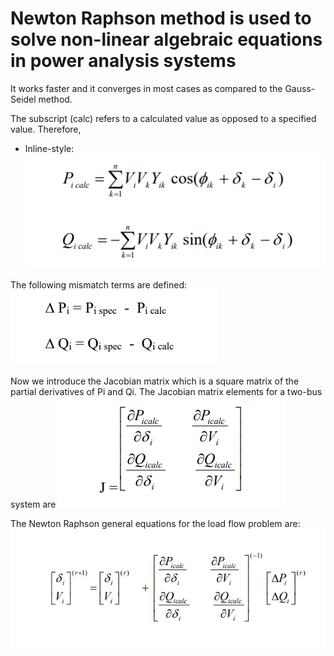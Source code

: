 # Newton Raphson method is used to solve non-linear algebraic equations in power analysis systems
It works faster and it converges in most cases as compared to the Gauss-Seidel method.

The subscript (calc) refers to a calculated value as opposed to a specified value. Therefore,  
+ Inline-style:
![alt text](https://github.com/shankar-shiv/Power-System-Analysis/blob/master/load%20flow%20analysis/newton%20raphson/images/PI(calc)QI(calc).PNG "Pi[calc] Qi[calc]")

The following mismatch terms are defined:
![alt text](https://github.com/shankar-shiv/Power-System-Analysis/blob/master/load%20flow%20analysis/newton%20raphson/images/mismatch_terms.PNG "Mismatch terms")

Now we introduce the Jacobian matrix which is a square matrix of the partial derivatives of Pi
and Qi. The Jacobian matrix elements for a two-bus system are
![alt text](https://github.com/shankar-shiv/Power-System-Analysis/blob/master/load%20flow%20analysis/newton%20raphson/images/jacobian_matrix.PNG "Jacobian Matrix")

The Newton Raphson general equations for the load flow problem are:
![alt text](https://github.com/shankar-shiv/Power-System-Analysis/blob/master/load%20flow%20analysis/newton%20raphson/images/newton-raphon.PNG "Newton-Raphson")

